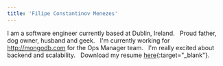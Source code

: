 ```yaml
---
title: 'Filipe Constantinov Menezes'
---
```


I am a software engineer currently based at Dublin, Ireland.
&nbsp;
Proud father, dog owner, husband and geek.
&nbsp;
I'm currently working for http://mongodb.com for the Ops Manager team.
&nbsp;
I'm really excited about backend and scalability.
&nbsp;
Download my resume [here](/resume){:target="_blank"}.
